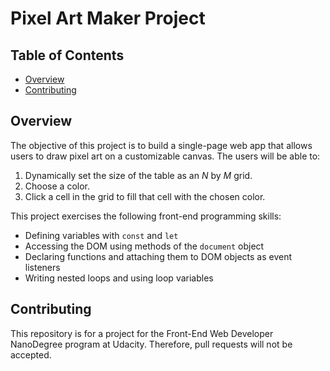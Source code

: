 # Pixel Art Maker Project

## Table of Contents

* [Overview](#overview)
* [Contributing](#contributing)

## Overview

The objective of this project is to build a single-page web app that allows users to draw pixel art on a customizable canvas.  The users will be able to:
1.  Dynamically set the size of the table as an _N_ by _M_ grid.
2.  Choose a color.
3.  Click a cell in the grid to fill that cell with the chosen color.

This project exercises the following front-end programming skills:
-   Defining variables with `const` and `let`
-   Accessing the DOM using methods of the `document` object
-   Declaring functions and attaching them to DOM objects as event listeners
-   Writing nested loops and using loop variables

## Contributing

This repository is for a project for the Front-End Web Developer NanoDegree program at Udacity. Therefore, pull requests will not be accepted.
